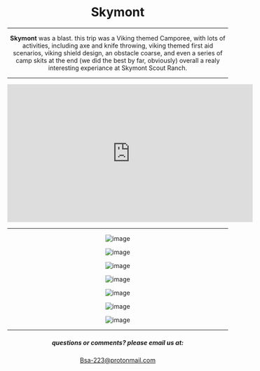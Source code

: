 <h1>Skymont</h1>

<hr>

<strong>Skymont</strong> was a blast. this trip was a Viking themed Camporee, with lots of activities, including axe and knife throwing, viking themed first aid scenarios, 
viking shield design, an obstacle coarse, and even a series of camp skits at the end (we did the best by far, obviously) overall a realy interesting experiance at Skymont Scout 
Ranch.

<hr>

<iframe width="560" height="315" src="https://www.youtube.com/embed/FFlC2JYkDys?si=vbmAKjMkEX8AEpHR" title="YouTube video player" frameborder="0" allow="accelerometer; autoplay; clipboard-write; encrypted-media; gyroscope; picture-in-picture; web-share" referrerpolicy="strict-origin-when-cross-origin" allowfullscreen></iframe>

<hr>

![image](https://github.com/Troop223/223-Official/assets/168667435/cbaf8a59-33d1-41b0-a190-989cb5d37d80)

![image](https://github.com/Troop223/223-Official/assets/168667435/e18035b5-d0d4-4167-8a70-c3a8181d04af)

![image](https://github.com/Troop223/223-Official/assets/168667435/f467bdfb-7fbe-470f-9ba2-75ae3a443660)

![image](https://github.com/Troop223/223-Official/assets/168667435/cb599237-baf6-4fae-bcde-d7f6cf1812c8)

![image](https://github.com/Troop223/223-Official/assets/168667435/5c25335b-a907-4e86-abe6-b71e7fb638d0)

![image](https://github.com/Troop223/223-Official/assets/168667435/ff508720-3e5f-44bd-ae8d-54402b1c2cbe)

![image](https://github.com/Troop223/223-Official/assets/168667435/4301c50f-4243-4267-8712-8d627fd6d961)

<hr>

   ##### questions or comments? please email us at:  
<a href="mailto:Bsa-223@protonmail.com">Bsa-223@protonmail.com </a>









































<style>

body{

text-align: center;

  
}

  
</style>

